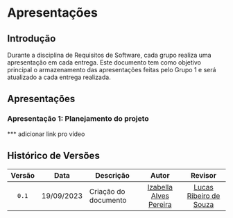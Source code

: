 # Apresentações
## Introdução
Durante a disciplina de Requisitos de Software, cada grupo realiza uma apresentação em cada entrega. Este documento tem como objetivo principal o armazenamento das apresentações feitas pelo Grupo 1 e será atualizado a cada entrega realizada.
## Apresentações
### Apresentação 1: Planejamento do projeto

*** adicionar link pro vídeo 

## Histórico de Versões
|Versão|Data|Descrição|Autor|Revisor|
|:----:|----|---------|:-----:|:-------:|
|`0.1`|19/09/2023|Criação do documento|[Izabella Alves Pereira](https://github.com/izabellaalves)|[Lucas Ribeiro de Souza](https://github.com/lucassouzs)|
